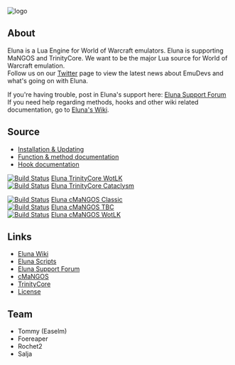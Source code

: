 ![logo](https://dl.dropbox.com/u/98478761/eluna-DBCA-Designs.png)

## About

Eluna is a Lua Engine for World of Warcraft emulators. Eluna is supporting MaNGOS and TrinityCore.
We want to be the major Lua source for World of Warcraft emulation.<br />
Follow us on our [Twitter](https://twitter.com/EmuDevs) page to view the latest news about EmuDevs and what's going on with Eluna.

If you're having trouble, post in Eluna's support here: [Eluna Support Forum](http://emudevs.com/forumdisplay.php/84-Support)<br />
If you need help regarding methods, hooks and other wiki related documentation, go to [Eluna's Wiki](http://wiki.emudevs.com/doku.php?id=eluna).

## Source

* [Installation & Updating](/docs/INSTALL.md)
* [Function & method documentation](/LuaFunctions.cpp)
* [Hook documentation](/HookMgr.h#L76)

[![Build Status](https://travis-ci.org/ElunaLuaEngine/Eluna-TC-Wotlk.png?branch=master)](https://travis-ci.org/ElunaLuaEngine/Eluna-TC-Wotlk) [Eluna TrinityCore WotLK](https://github.com/ElunaLuaEngine/Eluna-TC-Wotlk)<br />
[![Build Status](https://travis-ci.org/ElunaLuaEngine/Eluna-TC-Cata.png?branch=master)](https://travis-ci.org/ElunaLuaEngine/Eluna-TC-Cata) [Eluna TrinityCore Cataclysm](https://github.com/ElunaLuaEngine/Eluna-TC-Cata)

[![Build Status](https://travis-ci.org/eluna-dev-mangos/ElunaCoreClassic.png?branch=master)](https://travis-ci.org/eluna-dev-mangos/ElunaCoreClassic) [Eluna cMaNGOS Classic](https://github.com/eluna-dev-mangos/ElunaCoreClassic)<br />
[![Build Status](https://travis-ci.org/eluna-dev-mangos/ElunaCoreTbc.png?branch=master)](https://travis-ci.org/eluna-dev-mangos/ElunaCoreTbc) [Eluna cMaNGOS TBC](https://github.com/eluna-dev-mangos/ElunaCoreTbc)<br />
[![Build Status](https://travis-ci.org/eluna-dev-mangos/ElunaCoreWotlk.png?branch=master)](https://travis-ci.org/eluna-dev-mangos/ElunaCoreWotlk) [Eluna cMaNGOS WotLK](https://github.com/eluna-dev-mangos/ElunaCoreWotlk)

## Links

* [Eluna Wiki](http://wiki.emudevs.com/doku.php?id=eluna)
* [Eluna Scripts](https://github.com/ElunaLuaEngine/Scripts)
* [Eluna Support Forum](http://emudevs.com)
* [cMaNGOS](http://cmangos.net/)
* [TrinityCore](http://www.trinitycore.org/)
* [License](/docs/LICENSE.md)

## Team

* Tommy (Easelm)
* Foereaper
* Rochet2
* Salja
